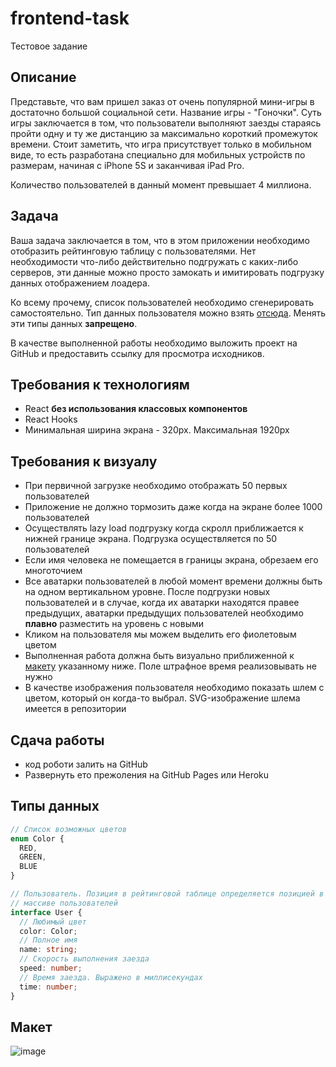 # frontend-task
Тестовое задание

## Описание

Представьте, что вам пришел заказ от очень популярной мини-игры в достаточно 
большой социальной сети. Название игры - "Гоночки". Суть игры заключается в том,
что пользователи выполняют заезды стараясь пройти одну и ту же дистанцию за
максимально короткий промежуток времени. Стоит заметить, что игра присутствует 
только в мобильном виде, то есть разработана специально для мобильных устройств 
по размерам, начиная с iPhone 5S и заканчивая iPad Pro. 

Количество пользователей в данный момент превышает 4 миллиона.

## Задача
Ваша задача заключается в том, что в этом приложении необходимо отобразить 
рейтинговую таблицу с пользователями. Нет необходимости что-либо 
действительно подгружать с каких-либо серверов, эти данные можно просто 
замокать и имитировать подгрузку данных отображением лоадера.

Ко всему прочему, список пользователей необходимо сгенерировать самостоятельно.
Тип данных пользователя можно взять [отсюда](#типы-данных). Менять эти типы
данных **запрещено**.

В качестве выполненной работы необходимо выложить проект на GitHub и 
предоставить ссылку для просмотра исходников.

## Требования к технологиям
- React **без использования классовых компонентов**
- React Hooks
- Минимальная ширина экрана - 320px. Максимальная 1920px

## Требования к визуалу
- При первичной загрузке необходимо отображать 50 первых пользователей
- Приложение не должно тормозить даже когда на экране более 1000 пользователей
- Осуществлять lazy load подгрузку когда скролл приближается к нижней границе
экрана. Подгрузка осуществляется по 50 пользователей
- Если имя человека не помещается в границы экрана, обрезаем его многоточием
- Все аватарки пользователей в любой момент времени должны быть на одном 
вертикальном уровне. После подгрузки новых пользователей и в случае, когда их
аватарки находятся правее предыдущих, аватарки предыдущих пользователей 
необходимо **плавно** разместить на уровень с новыми 
- Кликом на пользователя мы можем выделить его фиолетовым цветом
- Выполненная работа должна быть визуально приближенной к [макету](#макет) указанному 
ниже. Поле штрафное время реализовывать не нужно
- В качестве изображения пользователя необходимо показать шлем с цветом, 
который он когда-то выбрал. SVG-изображение шлема имеется в репозитории

## Сдача работы
- код роботи залить на GitHub
- Развернуть ето прежоления на GitHub Pages или Heroku

## Типы данных
```typescript
// Список возможных цветов
enum Color {
  RED, 
  GREEN, 
  BLUE
}

// Пользователь. Позиция в рейтинговой таблице определяется позицией в 
// массиве пользователей
interface User {
  // Любимый цвет
  color: Color;
  // Полное имя
  name: string;
  // Скорость выполнения заезда
  speed: number;
  // Время заезда. Выражено в миллисекундах
  time: number;
}
```

## Макет
![image](https://user-images.githubusercontent.com/34907325/76761753-d2b26380-67b1-11ea-9e81-c59cce69a67f.png)
